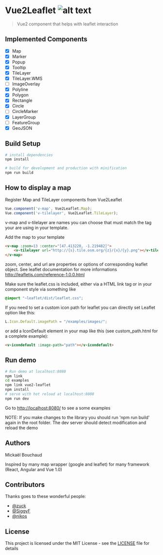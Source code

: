 # Vue2Leaflet ![alt text](https://travis-ci.org/KoRiGaN/Vue2Leaflet.svg?branch=master "Travis-ci")
> Vue2 component that helps with leaflet interaction

## Implemented Components

-   [x] Map
-   [x] Marker
-   [x] Popup
-   [x] Tooltip
-   [x] TileLayer
-   [x] TileLayer.WMS
-   [ ] ImageOverlay
-   [x] Polyline
-   [x] Polygon
-   [x] Rectangle
-   [x] Circle
-   [ ] CircleMarker
-   [x] LayerGroup
-   [ ] FeatureGroup
-   [x] GeoJSON

## Build Setup

``` bash
# install dependencies
npm install

# build for development and production with minification
npm run build

```

## How to display a map
Register Map and TileLayer components from Vue2Leaflet

``` javascript
Vue.component('v-map', Vue2Leaflet.Map);
Vue.component('v-tilelayer', Vue2Leaflet.TileLayer);
```
v-map and v-tilelayer are names you can choose that must match the tag your are using in your template.

Add the map to your template
``` html
<v-map :zoom=13 :center="[47.413220, -1.219482]">
	<v-tilelayer url="http://{s}.tile.osm.org/{z}/{x}/{y}.png"></v-tilelayer>
</v-map>
```
zoom, center, and url are properties or options of corresponding leaflet object.
See leaflet documentation for more informations <http://leafletjs.com/reference-1.0.0.html>

Make sure the leaflet.css is included, either via a HTML link tag or in your component style via something like
``` css
@import "~leaflet/dist/leaflet.css";
```
If you need to set a custom icon path for leaflet you can directly set Leaflet option like this:
``` javascript
L.Icon.Default.imagePath = "/examples/images/";
```
or add a IconDefault element in your map like this (see custom_path.html for a complete example):
``` html
<v-icondefault :image-path="path"></v-icondefault>
```
## Run demo
``` bash
# Run demo at localhost:8080
npm link
cd examples
npm link vue2-leaflet
npm install
# serve with hot reload at localhost:8080
npm run dev
```
Go to <http://localhost:8080/> to see a some examples

NOTE: If you make changes to the library you should run 'npm run build' again in the root folder.
The dev server should detect modification and reload the demo
## Authors

Mickaël Bouchaud

Inspired by many map wrapper (google and leaflet) for many framework (React, Angular and Vue 1.0)

## Contributors

Thanks goes to these wonderful people:

*   [@zuck](https://github.com/zuck)
*   [@SiggyF](https://github.com/SiggyF)
*   [@nikos](https://github.com/nikos)

## License

This project is licensed under the MIT License - see the [LICENSE](LICENSE) file for details
